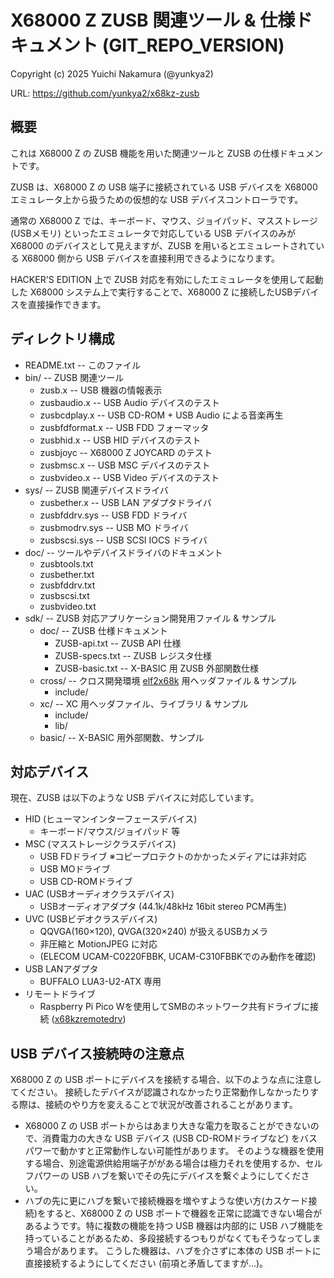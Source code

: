 # X68000 Z ZUSB 関連ツール & 仕様ドキュメント (GIT_REPO_VERSION)

Copyright (c) 2025 Yuichi Nakamura (@yunkya2)

URL: https://github.com/yunkya2/x68kz-zusb

## 概要

これは X68000 Z の ZUSB 機能を用いた関連ツールと ZUSB の仕様ドキュメントです。

ZUSB は、X68000 Z の USB 端子に接続されている USB デバイスを X68000 エミュレータ上から扱うための仮想的な USB デバイスコントローラです。

通常の X68000 Z では、キーボード、マウス、ジョイパッド、マスストレージ(USBメモリ) といったエミュレータで対応している USB デバイスのみが X68000 のデバイスとして見えますが、ZUSB を用いるとエミュレートされている X68000 側から USB デバイスを直接利用できるようになります。

HACKER'S EDITION 上で ZUSB 対応を有効にしたエミュレータを使用して起動した X68000 システム上で実行することで、X68000 Z に接続したUSBデバイスを直接操作できます。


## ディレクトリ構成

* README.txt -- このファイル
* bin/ -- ZUSB 関連ツール
  * zusb.x -- USB 機器の情報表示
  * zusbaudio.x -- USB Audio デバイスのテスト
  * zusbcdplay.x -- USB CD-ROM + USB Audio による音楽再生
  * zusbfdformat.x -- USB FDD フォーマッタ
  * zusbhid.x -- USB HID デバイスのテスト
  * zusbjoyc -- X68000 Z JOYCARD のテスト
  * zusbmsc.x -- USB MSC デバイスのテスト
  * zusbvideo.x -- USB Video デバイスのテスト
* sys/ -- ZUSB 関連デバイスドライバ
  * zusbether.x -- USB LAN アダプタドライバ
  * zusbfddrv.sys -- USB FDD ドライバ
  * zusbmodrv.sys -- USB MO ドライバ
  * zusbscsi.sys -- USB SCSI IOCS ドライバ
* doc/ -- ツールやデバイスドライバのドキュメント
  * zusbtools.txt
  * zusbether.txt
  * zusbfddrv.txt
  * zusbscsi.txt
  * zusbvideo.txt
* sdk/ -- ZUSB 対応アプリケーション開発用ファイル & サンプル
  * doc/ -- ZUSB 仕様ドキュメント
    * ZUSB-api.txt -- ZUSB API 仕様
    * ZUSB-specs.txt -- ZUSB レジスタ仕様
    * ZUSB-basic.txt -- X-BASIC 用 ZUSB 外部関数仕様
  * cross/ -- クロス開発環境 [elf2x68k](https://github.com/yunkya2/elf2x68k) 用ヘッダファイル & サンプル
    * include/
  * xc/ -- XC 用ヘッダファイル、ライブラリ & サンプル
    * include/
    * lib/
  * basic/ -- X-BASIC 用外部関数、サンプル


## 対応デバイス

現在、ZUSB は以下のような USB デバイスに対応しています。

* HID (ヒューマンインターフェースデバイス)
  * キーボード/マウス/ジョイパッド 等
* MSC (マスストレージクラスデバイス)
  * USB FDドライブ   ※コピープロテクトのかかったメディアには非対応
  * USB MOドライブ
  * USB CD-ROMドライブ
* UAC (USBオーディオクラスデバイス)
  * USBオーディオアダプタ  (44.1k/48kHz 16bit stereo PCM再生)
* UVC (USBビデオクラスデバイス)
  * QQVGA(160×120), QVGA(320×240) が扱えるUSBカメラ
  * 非圧縮と MotionJPEG に対応
  * (ELECOM UCAM-C0220FBBK, UCAM-C310FBBKでのみ動作を確認)
* USB LANアダプタ
  * BUFFALO LUA3-U2-ATX 専用
* リモートドライブ
  * Raspberry Pi Pico Wを使用してSMBのネットワーク共有ドライブに接続 ([x68kzremotedrv](https://github.com/yunkya2/x68kzremotedrv/))


## USB デバイス接続時の注意点

X68000 Z の USB ポートにデバイスを接続する場合、以下のような点に注意してください。
接続したデバイスが認識されなかったり正常動作しなかったりする際は、接続のやり方を変えることで状況が改善されることがあります。

* X68000 Z の USB ポートからはあまり大きな電力を取ることができないので、消費電力の大きな USB デバイス (USB CD-ROMドライブなど) をバスパワーで動かすと正常動作しない可能性があります。
   そのような機器を使用する場合、別途電源供給用端子ががある場合は極力それを使用するか、セルフパワーの USB ハブを繋いでその先にデバイスを繋ぐようにしてください。
* ハブの先に更にハブを繋いで接続機器を増やすような使い方(カスケード接続)をすると、X68000 Z の USB ポートで機器を正常に認識できない場合があるようです。特に複数の機能を持つ USB 機器は内部的に USB ハブ機能を持っていることがあるため、多段接続するつもりがなくてもそうなってしまう場合があります。
   こうした機器は、ハブを介さずに本体の USB ポートに直接接続するようにしてください (前項と矛盾してますが…)。
